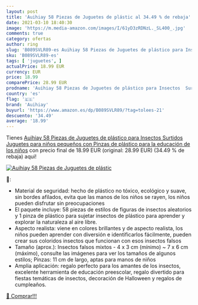 ```yaml
---
layout: post
title: 'Auihiay 58 Piezas de Juguetes de plástic al 34.49 % de rebaja'
date: 2021-03-10 18:40:30
image: 'https://m.media-amazon.com/images/I/61yD3zRDNzL._SL400_.jpg'
comments: true
category: ofertas
author: ring
slug: 'B089SVLR89-es Auihiay 58 Piezas de Juguetes de plástico para Insectos...'
sku: 'B089SVLR89-es'
tags: [ 'juguetes', ]
actualPrice: 18.99 EUR
currency: EUR
price: 18.99
comparePrice: 28.99 EUR
prodname: 'Auihiay 58 Piezas de Juguetes de plástico para Insectos  Surtidos  Juguetes para niños pequeños con Pinzas de plástico para la educación de los niños'
country: 'es'
flag: '🇪🇸'
brand: 'Auihiay'
buyurl: 'https://www.amazon.es/dp/B089SVLR89/?tag=tolees-21'
descuento: '34.49'
average: '18.99'
---
```


Tienes [Auihiay 58 Piezas de Juguetes de plástico para Insectos  Surtidos  Juguetes para niños pequeños con Pinzas de plástico para la educación de los niños](https://www.amazon.es/dp/B089SVLR89/?tag=tolees-21) con precio final de  18.99 EUR (original: 28.99 EUR) (34.49 %  de rebaja) aqui!

[![Auihiay 58 Piezas de Juguetes de plástic](https://m.media-amazon.com/images/I/61yD3zRDNzL._SL400_.jpg)](https://www.amazon.es/dp/B089SVLR89/?tag=tolees-21)

🔎:

- Material de seguridad: hecho de plástico no tóxico, ecológico y suave, sin bordes afilados, evita que las manos de los niños se rayen, los niños pueden disfrutar sin preocupaciones
- El paquete incluye: 58 piezas de estilos de figuras de insectos aleatorios y 1 pinza de plástico para sujetar insectos de plástico para aprender y explorar la naturaleza al aire libre.
- Aspecto realista: viene en colores brillantes y de aspecto realista, los niños pueden aprender con diversión e identificarlos fácilmente, pueden crear sus coloridos insectos que funcionan con esos insectos falsos
- Tamaño (aprox.): Insectos falsos mixtos - 4 x 3 cm (mínimo) ~ 7 x 6 cm (máximo), consulte las imágenes para ver los tamaños de algunos estilos; Pinzas: 11 cm de largo, aptas para manos de niños
- Amplia aplicación: regalo perfecto para los amantes de los insectos, excelente herramienta de educación preescolar, regalo divertido para fiestas temáticas de insectos, decoración de Halloween y regalos de cumpleaños.

[🛒 Comprar!!!](https://www.amazon.es/dp/B089SVLR89/?tag=tolees-21)

